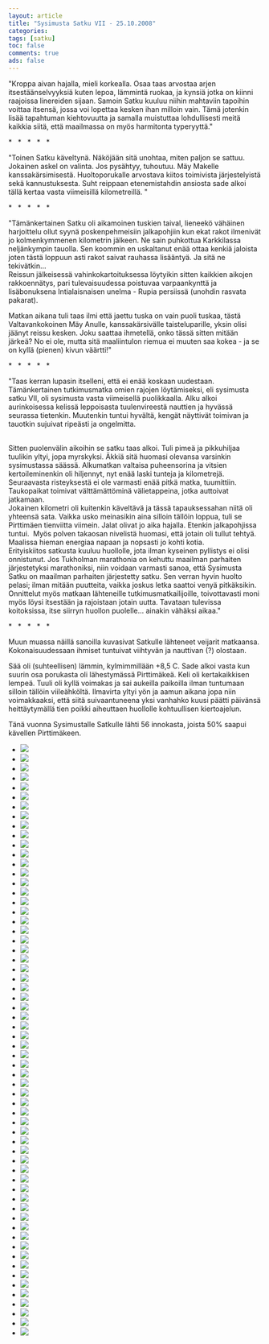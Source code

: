 ```yaml
--- 
layout: article 
title: "Sysimusta Satku VII - 25.10.2008" 
categories: 
tags: [satku]
toc: false 
comments: true 
ads: false 
--- 
```


"Kroppa aivan hajalla, mieli korkealla. Osaa taas arvostaa arjen
itsestäänselvyyksiä kuten lepoa, lämmintä ruokaa, ja kynsiä jotka on
kiinni raajoissa linereiden sijaan. Samoin Satku kuuluu niihin mahtaviin
tapoihin voittaa itsensä, jossa voi lopettaa kesken ihan milloin vain.
Tämä jotenkin lisää tapahtuman kiehtovuutta ja samalla muistuttaa
lohdullisesti meitä kaikkia siitä, että maailmassa on myös harmitonta
typeryyttä."

\*   \*   \*   \*   \*

"Toinen Satku käveltynä. Näköjään sitä unohtaa, miten paljon se sattuu.
Jokainen askel on valinta. Jos pysähtyy, tuhoutuu. Mäy Makelle
kanssakärsimisestä. Huoltoporukalle arvostava kiitos toimivista
järjestelyistä sekä kannustuksesta. Suht reippaan etenemistahdin
ansiosta sade alkoi tällä kertaa vasta viimeisillä kilometreillä. "

\*   \*   \*   \*   \*

"Tämänkertainen Satku oli aikamoinen tuskien taival, lieneekö vähäinen
harjoittelu ollut syynä poskenpehmeisiin jalkapohjiin kun ekat rakot
ilmenivät jo kolmenkymmenen kilometrin jälkeen. Ne sain puhkottua
Karkkilassa neljänkympin tauolla. Sen koommin en uskaltanut enää ottaa
kenkiä jaloista joten tästä loppuun asti rakot saivat rauhassa
lisääntyä. Ja sitä ne tekivätkin...\
Reissun jälkeisessä vahinkokartoituksessa löytyikin sitten kaikkien
aikojen rakkoennätys, pari tulevaisuudessa poistuvaa varpaankynttä ja
lisäbonuksena Intialaisnaisen unelma - Rupia persiissä (unohdin rasvata
pakarat).

Matkan aikana tuli taas ilmi että jaettu tuska on vain puoli tuskaa,
tästä Valtavankokoinen Mäy Anulle, kanssakärsivälle taisteluparille,
yksin olisi jäänyt reissu kesken. Joku saattaa ihmetellä, onko tässä
sitten mitään järkeä? No ei ole, mutta sitä maaliintulon riemua ei
muuten saa kokea - ja se on kyllä (pienen) kivun väärtti!"

\*   \*   \*   \*   \*

"Taas kerran lupasin itselleni, että ei enää koskaan uudestaan.
Tämänkertainen tutkimusmatka omien rajojen löytämiseksi, eli sysimusta
satku VII, oli sysimusta vasta viimeisellä puolikkaalla. Alku alkoi
aurinkoisessa kelissä leppoisasta tuulenvireestä nauttien ja hyvässä
seurassa tietenkin. Muutenkin tuntui hyvältä, kengät näyttivät toimivan
ja tauotkin sujuivat ripeästi ja ongelmitta.

\
Sitten puolenvälin aikoihin se satku taas alkoi. Tuli pimeä ja
pikkuhiljaa tuulikin yltyi, jopa myrskyksi. Äkkiä sitä huomasi olevansa
varsinkin sysimustassa säässä. Alkumatkan valtaisa puheensorina ja
vitsien kertoileminenkin oli hiljennyt, nyt enää laski tunteja ja
kilometrejä. Seuraavasta risteyksestä ei ole varmasti enää pitkä matka,
tuumittiin. Taukopaikat toimivat välttämättöminä välietappeina, jotka
auttoivat jatkamaan.\
Jokainen kilometri oli kuitenkin käveltävä ja tässä tapauksessahan niitä
oli yhteensä sata. Vaikka usko meinasikin aina silloin tällöin loppua,
tuli se Pirttimäen tienviitta viimein. Jalat olivat jo aika hajalla.
Etenkin jalkapohjissa tuntui.  Myös polven takaosan nivelistä huomasi,
että jotain oli tullut tehtyä. Maalissa hieman energiaa napaan ja
nopsasti jo kohti kotia.\
Erityiskiitos satkusta kuuluu huollolle, jota ilman kyseinen pyllistys
ei olisi onnistunut. Jos Tukholman marathonia on kehuttu maailman
parhaiten järjestetyksi marathoniksi, niin voidaan varmasti sanoa, että
Sysimusta Satku on maailman parhaiten järjestetty satku. Sen verran
hyvin huolto pelasi; ilman mitään puutteita, vaikka joskus letka saattoi
venyä pitkäksikin. Onnittelut myös matkaan lähteneille
tutkimusmatkailijoille, toivottavasti moni myös löysi itsestään ja
rajoistaan jotain uutta. Tavataan tulevissa koitoksissa, itse siirryn
huollon puolelle... ainakin vähäksi aikaa."

\*   \*   \*   \*   \*

Muun muassa näillä sanoilla kuvasivat Satkulle lähteneet veijarit
matkaansa. Kokonaisuudessaan ihmiset tuntuivat viihtyvän ja nauttivan
(?) olostaan.

Sää oli (suhteellisen) lämmin, kylmimmillään +8,5 C. Sade alkoi vasta
kun suurin osa porukasta oli lähestymässä Pirttimäkeä. Keli oli
kertakaikkisen lempeä. Tuuli oli kyllä voimakas ja sai aukeilla
paikoilla ilman tuntumaan silloin tällöin viileähköltä. Ilmavirta yltyi
yön ja aamun aikana jopa niin voimakkaaksi, että siitä suivaantuneena
yksi vanhahko kuusi päätti päivänsä heittäytymällä tien poikki
aiheuttaen huollolle kohtuullisen kiertoajelun. 

Tänä vuonna Sysimustalle Satkulle lähti 56 innokasta, joista 50% saapui
kävellen Pirttimäkeen.

<div class="image-gallery">

-   [![](/Media/Default/ImageGalleries/sysimusta-satku-7/Thumbnails/Satku%20VII%20001.jpg)](/Media/Default/ImageGalleries/sysimusta-satku-7/Satku%20VII%20001.jpg)
-   [![](/Media/Default/ImageGalleries/sysimusta-satku-7/Thumbnails/Satku%20VII%20003.jpg)](/Media/Default/ImageGalleries/sysimusta-satku-7/Satku%20VII%20003.jpg)
-   [![](/Media/Default/ImageGalleries/sysimusta-satku-7/Thumbnails/Satku%20VII%20005.jpg)](/Media/Default/ImageGalleries/sysimusta-satku-7/Satku%20VII%20005.jpg)
-   [![](/Media/Default/ImageGalleries/sysimusta-satku-7/Thumbnails/Satku%20VII%20014.jpg)](/Media/Default/ImageGalleries/sysimusta-satku-7/Satku%20VII%20014.jpg)
-   [![](/Media/Default/ImageGalleries/sysimusta-satku-7/Thumbnails/Satku%20VII%20022.jpg)](/Media/Default/ImageGalleries/sysimusta-satku-7/Satku%20VII%20022.jpg)
-   [![](/Media/Default/ImageGalleries/sysimusta-satku-7/Thumbnails/Satku%20VII%20025.jpg)](/Media/Default/ImageGalleries/sysimusta-satku-7/Satku%20VII%20025.jpg)
-   [![](/Media/Default/ImageGalleries/sysimusta-satku-7/Thumbnails/Satku%20VII%20026.jpg)](/Media/Default/ImageGalleries/sysimusta-satku-7/Satku%20VII%20026.jpg)
-   [![](/Media/Default/ImageGalleries/sysimusta-satku-7/Thumbnails/Satku%20VII%20032.jpg)](/Media/Default/ImageGalleries/sysimusta-satku-7/Satku%20VII%20032.jpg)
-   [![](/Media/Default/ImageGalleries/sysimusta-satku-7/Thumbnails/Satku%20VII%20041.jpg)](/Media/Default/ImageGalleries/sysimusta-satku-7/Satku%20VII%20041.jpg)
-   [![](/Media/Default/ImageGalleries/sysimusta-satku-7/Thumbnails/Satku%20VII%20045.jpg)](/Media/Default/ImageGalleries/sysimusta-satku-7/Satku%20VII%20045.jpg)
-   [![](/Media/Default/ImageGalleries/sysimusta-satku-7/Thumbnails/Satku%20VII%20052.jpg)](/Media/Default/ImageGalleries/sysimusta-satku-7/Satku%20VII%20052.jpg)
-   [![](/Media/Default/ImageGalleries/sysimusta-satku-7/Thumbnails/Satku%20VII%20055.jpg)](/Media/Default/ImageGalleries/sysimusta-satku-7/Satku%20VII%20055.jpg)
-   [![](/Media/Default/ImageGalleries/sysimusta-satku-7/Thumbnails/Satku%20VII%20058.jpg)](/Media/Default/ImageGalleries/sysimusta-satku-7/Satku%20VII%20058.jpg)
-   [![](/Media/Default/ImageGalleries/sysimusta-satku-7/Thumbnails/Satku%20VII%20060.jpg)](/Media/Default/ImageGalleries/sysimusta-satku-7/Satku%20VII%20060.jpg)
-   [![](/Media/Default/ImageGalleries/sysimusta-satku-7/Thumbnails/Satku%20VII%20064.jpg)](/Media/Default/ImageGalleries/sysimusta-satku-7/Satku%20VII%20064.jpg)
-   [![](/Media/Default/ImageGalleries/sysimusta-satku-7/Thumbnails/Satku%20VII%20070.jpg)](/Media/Default/ImageGalleries/sysimusta-satku-7/Satku%20VII%20070.jpg)
-   [![](/Media/Default/ImageGalleries/sysimusta-satku-7/Thumbnails/Satku%20VII%20075.jpg)](/Media/Default/ImageGalleries/sysimusta-satku-7/Satku%20VII%20075.jpg)
-   [![](/Media/Default/ImageGalleries/sysimusta-satku-7/Thumbnails/Satku%20VII%20076.jpg)](/Media/Default/ImageGalleries/sysimusta-satku-7/Satku%20VII%20076.jpg)
-   [![](/Media/Default/ImageGalleries/sysimusta-satku-7/Thumbnails/Satku%20VII%20078.jpg)](/Media/Default/ImageGalleries/sysimusta-satku-7/Satku%20VII%20078.jpg)
-   [![](/Media/Default/ImageGalleries/sysimusta-satku-7/Thumbnails/Satku%20VII%20080.jpg)](/Media/Default/ImageGalleries/sysimusta-satku-7/Satku%20VII%20080.jpg)
-   [![](/Media/Default/ImageGalleries/sysimusta-satku-7/Thumbnails/Satku%20VII%20082.jpg)](/Media/Default/ImageGalleries/sysimusta-satku-7/Satku%20VII%20082.jpg)
-   [![](/Media/Default/ImageGalleries/sysimusta-satku-7/Thumbnails/Satku%20VII%20083.jpg)](/Media/Default/ImageGalleries/sysimusta-satku-7/Satku%20VII%20083.jpg)
-   [![](/Media/Default/ImageGalleries/sysimusta-satku-7/Thumbnails/Satku%20VII%20089.jpg)](/Media/Default/ImageGalleries/sysimusta-satku-7/Satku%20VII%20089.jpg)
-   [![](/Media/Default/ImageGalleries/sysimusta-satku-7/Thumbnails/Satku%20VII%20090.jpg)](/Media/Default/ImageGalleries/sysimusta-satku-7/Satku%20VII%20090.jpg)
-   [![](/Media/Default/ImageGalleries/sysimusta-satku-7/Thumbnails/Satku%20VII%20094.jpg)](/Media/Default/ImageGalleries/sysimusta-satku-7/Satku%20VII%20094.jpg)
-   [![](/Media/Default/ImageGalleries/sysimusta-satku-7/Thumbnails/Satku%20VII%20095.jpg)](/Media/Default/ImageGalleries/sysimusta-satku-7/Satku%20VII%20095.jpg)
-   [![](/Media/Default/ImageGalleries/sysimusta-satku-7/Thumbnails/Satku%20VII%20104.jpg)](/Media/Default/ImageGalleries/sysimusta-satku-7/Satku%20VII%20104.jpg)
-   [![](/Media/Default/ImageGalleries/sysimusta-satku-7/Thumbnails/Satku%20VII%20105.jpg)](/Media/Default/ImageGalleries/sysimusta-satku-7/Satku%20VII%20105.jpg)
-   [![](/Media/Default/ImageGalleries/sysimusta-satku-7/Thumbnails/Satku%20VII%20109.jpg)](/Media/Default/ImageGalleries/sysimusta-satku-7/Satku%20VII%20109.jpg)
-   [![](/Media/Default/ImageGalleries/sysimusta-satku-7/Thumbnails/Satku%20VII%20116.jpg)](/Media/Default/ImageGalleries/sysimusta-satku-7/Satku%20VII%20116.jpg)
-   [![](/Media/Default/ImageGalleries/sysimusta-satku-7/Thumbnails/Satku%20VII%20120.jpg)](/Media/Default/ImageGalleries/sysimusta-satku-7/Satku%20VII%20120.jpg)
-   [![](/Media/Default/ImageGalleries/sysimusta-satku-7/Thumbnails/Satku%20VII%20123.jpg)](/Media/Default/ImageGalleries/sysimusta-satku-7/Satku%20VII%20123.jpg)
-   [![](/Media/Default/ImageGalleries/sysimusta-satku-7/Thumbnails/Satku%20VII%20125.jpg)](/Media/Default/ImageGalleries/sysimusta-satku-7/Satku%20VII%20125.jpg)
-   [![](/Media/Default/ImageGalleries/sysimusta-satku-7/Thumbnails/Satku%20VII%20127.jpg)](/Media/Default/ImageGalleries/sysimusta-satku-7/Satku%20VII%20127.jpg)
-   [![](/Media/Default/ImageGalleries/sysimusta-satku-7/Thumbnails/Satku%20VII%20129.jpg)](/Media/Default/ImageGalleries/sysimusta-satku-7/Satku%20VII%20129.jpg)
-   [![](/Media/Default/ImageGalleries/sysimusta-satku-7/Thumbnails/Satku%20VII%20134.jpg)](/Media/Default/ImageGalleries/sysimusta-satku-7/Satku%20VII%20134.jpg)
-   [![](/Media/Default/ImageGalleries/sysimusta-satku-7/Thumbnails/Satku%20VII%20138.jpg)](/Media/Default/ImageGalleries/sysimusta-satku-7/Satku%20VII%20138.jpg)
-   [![](/Media/Default/ImageGalleries/sysimusta-satku-7/Thumbnails/Satku%20VII%20139.jpg)](/Media/Default/ImageGalleries/sysimusta-satku-7/Satku%20VII%20139.jpg)
-   [![](/Media/Default/ImageGalleries/sysimusta-satku-7/Thumbnails/Satku%20VII%20141.jpg)](/Media/Default/ImageGalleries/sysimusta-satku-7/Satku%20VII%20141.jpg)
-   [![](/Media/Default/ImageGalleries/sysimusta-satku-7/Thumbnails/Satku%20VII%20142.jpg)](/Media/Default/ImageGalleries/sysimusta-satku-7/Satku%20VII%20142.jpg)
-   [![](/Media/Default/ImageGalleries/sysimusta-satku-7/Thumbnails/Satku%20VII%20145.jpg)](/Media/Default/ImageGalleries/sysimusta-satku-7/Satku%20VII%20145.jpg)
-   [![](/Media/Default/ImageGalleries/sysimusta-satku-7/Thumbnails/Satku%20VII%20154.jpg)](/Media/Default/ImageGalleries/sysimusta-satku-7/Satku%20VII%20154.jpg)
-   [![](/Media/Default/ImageGalleries/sysimusta-satku-7/Thumbnails/Satku%20VII%20157.jpg)](/Media/Default/ImageGalleries/sysimusta-satku-7/Satku%20VII%20157.jpg)
-   [![](/Media/Default/ImageGalleries/sysimusta-satku-7/Thumbnails/Satku%20VII%20158.jpg)](/Media/Default/ImageGalleries/sysimusta-satku-7/Satku%20VII%20158.jpg)
-   [![](/Media/Default/ImageGalleries/sysimusta-satku-7/Thumbnails/Satku%20VII%20159.jpg)](/Media/Default/ImageGalleries/sysimusta-satku-7/Satku%20VII%20159.jpg)
-   [![](/Media/Default/ImageGalleries/sysimusta-satku-7/Thumbnails/Satku%20VII%20160.jpg)](/Media/Default/ImageGalleries/sysimusta-satku-7/Satku%20VII%20160.jpg)
-   [![](/Media/Default/ImageGalleries/sysimusta-satku-7/Thumbnails/Satku%20VII%20163.jpg)](/Media/Default/ImageGalleries/sysimusta-satku-7/Satku%20VII%20163.jpg)
-   [![](/Media/Default/ImageGalleries/sysimusta-satku-7/Thumbnails/Satku%20VII%20167.jpg)](/Media/Default/ImageGalleries/sysimusta-satku-7/Satku%20VII%20167.jpg)
-   [![](/Media/Default/ImageGalleries/sysimusta-satku-7/Thumbnails/Satku%20VII%20172.jpg)](/Media/Default/ImageGalleries/sysimusta-satku-7/Satku%20VII%20172.jpg)
-   [![](/Media/Default/ImageGalleries/sysimusta-satku-7/Thumbnails/Satku%20VII%20173.jpg)](/Media/Default/ImageGalleries/sysimusta-satku-7/Satku%20VII%20173.jpg)
-   [![](/Media/Default/ImageGalleries/sysimusta-satku-7/Thumbnails/Satku%20VII%20178.jpg)](/Media/Default/ImageGalleries/sysimusta-satku-7/Satku%20VII%20178.jpg)
-   [![](/Media/Default/ImageGalleries/sysimusta-satku-7/Thumbnails/Satku%20VII%20179.jpg)](/Media/Default/ImageGalleries/sysimusta-satku-7/Satku%20VII%20179.jpg)
-   [![](/Media/Default/ImageGalleries/sysimusta-satku-7/Thumbnails/Satku%20VII%20183.jpg)](/Media/Default/ImageGalleries/sysimusta-satku-7/Satku%20VII%20183.jpg)
-   [![](/Media/Default/ImageGalleries/sysimusta-satku-7/Thumbnails/Satku%20VII%20185.jpg)](/Media/Default/ImageGalleries/sysimusta-satku-7/Satku%20VII%20185.jpg)
-   [![](/Media/Default/ImageGalleries/sysimusta-satku-7/Thumbnails/Satku%20VII%20187.jpg)](/Media/Default/ImageGalleries/sysimusta-satku-7/Satku%20VII%20187.jpg)
-   [![](/Media/Default/ImageGalleries/sysimusta-satku-7/Thumbnails/Satku%20VII%20190.jpg)](/Media/Default/ImageGalleries/sysimusta-satku-7/Satku%20VII%20190.jpg)
-   [![](/Media/Default/ImageGalleries/sysimusta-satku-7/Thumbnails/Satku%20VII%20195.jpg)](/Media/Default/ImageGalleries/sysimusta-satku-7/Satku%20VII%20195.jpg)
-   [![](/Media/Default/ImageGalleries/sysimusta-satku-7/Thumbnails/Satku%20VII%20199.jpg)](/Media/Default/ImageGalleries/sysimusta-satku-7/Satku%20VII%20199.jpg)
-   [![](/Media/Default/ImageGalleries/sysimusta-satku-7/Thumbnails/Satku%20VII%20201.jpg)](/Media/Default/ImageGalleries/sysimusta-satku-7/Satku%20VII%20201.jpg)
-   [![](/Media/Default/ImageGalleries/sysimusta-satku-7/Thumbnails/Satku%20VII%20206.jpg)](/Media/Default/ImageGalleries/sysimusta-satku-7/Satku%20VII%20206.jpg)
-   [![](/Media/Default/ImageGalleries/sysimusta-satku-7/Thumbnails/Satku%20VII%20210.jpg)](/Media/Default/ImageGalleries/sysimusta-satku-7/Satku%20VII%20210.jpg)
-   [![](/Media/Default/ImageGalleries/sysimusta-satku-7/Thumbnails/Satku%20VII%20213.jpg)](/Media/Default/ImageGalleries/sysimusta-satku-7/Satku%20VII%20213.jpg)

</div>
